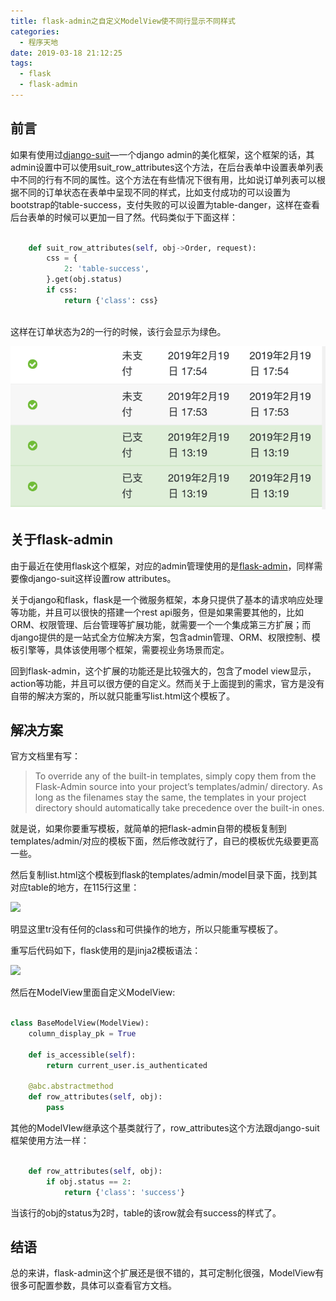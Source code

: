 ```yaml
---
title: flask-admin之自定义ModelView使不同行显示不同样式
categories:
  - 程序天地
date: 2019-03-18 21:12:25
tags:
  - flask
  - flask-admin
---
```


## 前言

如果有使用过[django-suit]( https://github.com/darklow/django-suit )—一个django admin的美化框架，这个框架的话，其admin设置中可以使用suit_row_attributes这个方法，在后台表单中设置表单列表中不同的行有不同的属性。这个方法在有些情况下很有用，比如说订单列表可以根据不同的订单状态在表单中呈现不同的样式，比如支付成功的可以设置为bootstrap的table-success，支付失败的可以设置为table-danger，这样在查看后台表单的时候可以更加一目了然。代码类似于下面这样：

```python

    def suit_row_attributes(self, obj->Order, request):
        css = {
            2: 'table-success',
        }.get(obj.status)
        if css:
            return {'class': css}
            
```

这样在订单状态为2的一行的时候，该行会显示为绿色。

![表格显示]( https://raw.githubusercontent.com/long2ice/blog/master/resources/images/table-css.png "表格显示" )

## 关于flask-admin

由于最近在使用flask这个框架，对应的admin管理使用的是[flask-admin]( https://flask-admin.readthedocs.io/en/latest/introduction/ )，同样需要像django-suit这样设置row attributes。

关于django和flask，flask是一个微服务框架，本身只提供了基本的请求响应处理等功能，并且可以很快的搭建一个rest api服务，但是如果需要其他的，比如ORM、权限管理、后台管理等扩展功能，就需要一个一个集成第三方扩展；而django提供的是一站式全方位解决方案，包含admin管理、ORM、权限控制、模板引擎等，具体该使用哪个框架，需要视业务场景而定。

回到flask-admin，这个扩展的功能还是比较强大的，包含了model view显示，action等功能，并且可以很方便的自定义。然而关于上面提到的需求，官方是没有自带的解决方案的，所以就只能重写list.html这个模板了。

## 解决方案

官方文档里有写：
> To override any of the built-in templates, simply copy them from the Flask-Admin source into your project’s templates/admin/ directory. As long as the filenames stay the same, the templates in your project directory should automatically take precedence over the built-in ones.

就是说，如果你要重写模板，就简单的把flask-admin自带的模板复制到templates/admin/对应的模板下面，然后修改就行了，自已的模板优先级要更高一些。

然后复制list.html这个模板到flask的templates/admin/model目录下面，找到其对应table的地方，在115行这里：

![](http://cdn.long2ice.cn/20190318221148.png)


明显这里tr没有任何的class和可供操作的地方，所以只能重写模板了。

重写后代码如下，flask使用的是jinja2模板语法：

![](http://cdn.long2ice.cn/20190318221321.png)


然后在ModelView里面自定义ModelView:


```python

class BaseModelView(ModelView):
    column_display_pk = True

    def is_accessible(self):
        return current_user.is_authenticated

    @abc.abstractmethod
    def row_attributes(self, obj):
        pass

```

其他的ModelVIew继承这个基类就行了，row_attributes这个方法跟django-suit框架使用方法一样：

```python

    def row_attributes(self, obj):
        if obj.status == 2:
            return {'class': 'success'}

```

当该行的obj的status为2时，table的该row就会有success的样式了。

## 结语

总的来讲，flask-admin这个扩展还是很不错的，其可定制化很强，ModelView有很多可配置参数，具体可以查看官方文档。